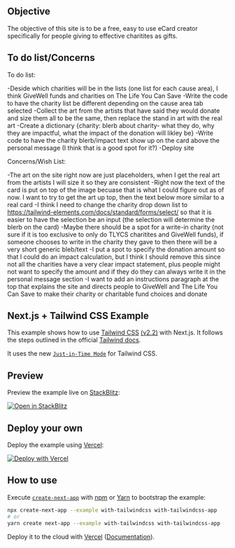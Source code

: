 ## Objective

The objective of this site is to be a free, easy to use eCard creator specifically for people giving to effective charitites as gifts.


## To do list/Concerns

To do list:

-Deside which charities will be in the lists (one list for each cause area), I think GiveWell funds and charities on The Life You Can Save 
-Write the code to have the charity list be different depending on the cause area tab selected
-Collect the art from the artists that have said they would donate and size them all to be the same, then replace the stand in art with the real art
-Create a dictionary {charity: blerb about charity- what they do, why they are impactful, what the impact of the donation will likley be}
-Write code to have the charity blerb/impact text show up on the card above the personal message (I think that is a good spot for it?)
-Deploy site

Concerns/Wish List:

-The art on the site right now are just placeholders, when I get the real art from the artists I will size it so they are consistent
-Right now the text of the card is put on top of the image becuase that is what I could figure out as of now. I want to try to get the art up top, then the text below more similar to a real card
-I think I need to change the charity drop down list to https://tailwind-elements.com/docs/standard/forms/select/ so that it is easier to have the selection be an input (the selection will determine the blerb on the card)
-Maybe there should be a spot for a write-in charity (not sure if it is too exclusive to only do TLYCS charitites and GiveWell funds), if someone chooses to write in the charity they gave to then there will be a very short generic bleb/text
-I put a spot to specify the donation amount so that I could do an impact calculation, but I think I should remove this since not all the charities have a very clear impact statement, plus people might not want to specify the amount and if they do they can always write it in the personal message section
-I want to add an instructions paragraph at the top that explains the site and directs people to GiveWell and The Life You Can Save to make their charity or charitable fund choices and donate



## Next.js + Tailwind CSS Example

This example shows how to use [Tailwind CSS](https://tailwindcss.com/) [(v2.2)](https://blog.tailwindcss.com/tailwindcss-2-2) with Next.js. It follows the steps outlined in the official [Tailwind docs](https://tailwindcss.com/docs/guides/nextjs).

It uses the new [`Just-in-Time Mode`](https://tailwindcss.com/docs/just-in-time-mode) for Tailwind CSS.

## Preview

Preview the example live on [StackBlitz](http://stackblitz.com/):

[![Open in StackBlitz](https://developer.stackblitz.com/img/open_in_stackblitz.svg)](https://stackblitz.com/github/vercel/next.js/tree/canary/examples/with-tailwindcss)

## Deploy your own

Deploy the example using [Vercel](https://vercel.com?utm_source=github&utm_medium=readme&utm_campaign=next-example):

[![Deploy with Vercel](https://vercel.com/button)](https://vercel.com/new/git/external?repository-url=https://github.com/vercel/next.js/tree/canary/examples/with-tailwindcss&project-name=with-tailwindcss&repository-name=with-tailwindcss)

## How to use

Execute [`create-next-app`](https://github.com/vercel/next.js/tree/canary/packages/create-next-app) with [npm](https://docs.npmjs.com/cli/init) or [Yarn](https://yarnpkg.com/lang/en/docs/cli/create/) to bootstrap the example:

```bash
npx create-next-app --example with-tailwindcss with-tailwindcss-app
# or
yarn create next-app --example with-tailwindcss with-tailwindcss-app
```

Deploy it to the cloud with [Vercel](https://vercel.com/new?utm_source=github&utm_medium=readme&utm_campaign=next-example) ([Documentation](https://nextjs.org/docs/deployment)).
